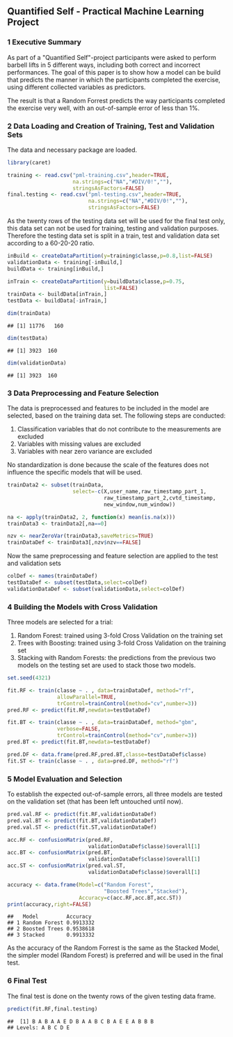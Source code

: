 ## Quantified Self - Practical Machine Learning Project 

### 1 Executive Summary 
As part of a "Quantified Self"-project participants were asked to perform barbell lifts in 5 different ways, including both correct and incorrect performances. The goal of this paper is to show how a model can be build that predicts the manner in which the participants completed the exercise, using different collected variables as predictors.

The result is that a Random Forrest predicts the way participants completed the exercise very well, with an out-of-sample error of less than 1%.

### 2 Data Loading and Creation of Training, Test and Validation Sets
The data and necessary package are loaded.


```r
library(caret)

training <- read.csv("pml-training.csv",header=TRUE,
                     na.strings=c("NA","#DIV/0!",""),
                     stringsAsFactors=FALSE)
final.testing <- read.csv("pml-testing.csv",header=TRUE,
                          na.strings=c("NA","#DIV/0!",""),
                          stringsAsFactors=FALSE)
```

As the twenty rows of the testing data set will be used for the final test only, this data set can not be used for training, testing and validation purposes. Therefore the testing data set is split in a train, test and validation data set according to a 60-20-20 ratio.


```r
inBuild <- createDataPartition(y=training$classe,p=0.8,list=FALSE)
validationData <- training[-inBuild,]
buildData <- training[inBuild,]

inTrain <- createDataPartition(y=buildData$classe,p=0.75,
                               list=FALSE)
trainData <- buildData[inTrain,]
testData <- buildData[-inTrain,]

dim(trainData)
```

```
## [1] 11776   160
```

```r
dim(testData)
```

```
## [1] 3923  160
```

```r
dim(validationData)
```

```
## [1] 3923  160
```

### 3 Data Preprocessing and Feature Selection
The data is preprocessed and features to be included in the model are selected, based on the training data set. The following steps are conducted:

1. Classification variables that do not contribute to the measurements are excluded
2. Variables with missing values are excluded
3. Variables with near zero variance are excluded

No standardization is done because the scale of the features does not influence the specific models that will be used.


```r
trainData2 <- subset(trainData,
                     select=-c(X,user_name,raw_timestamp_part_1,
                               raw_timestamp_part_2,cvtd_timestamp,
                               new_window,num_window))

na <- apply(trainData2, 2, function(x) mean(is.na(x)))
trainData3 <- trainData2[,na==0]

nzv <- nearZeroVar(trainData3,saveMetrics=TRUE)
trainDataDef <- trainData3[,nzv$nzv==FALSE]
```

Now the same preprocessing and feature selection are applied to the test and validation sets

```r
colDef <- names(trainDataDef)
testDataDef <- subset(testData,select=colDef)
validationDataDef <- subset(validationData,select=colDef)
```

### 4 Building the Models with Cross Validation
Three models are selected for a trial:

1. Random Forest: trained using 3-fold Cross Validation on the training set 
2. Trees with Boosting: trained using 3-fold Cross Validation on the training set
3. Stacking with Random Forests: the predictions from the previous two models on the testing set are used to stack those two models.


```r
set.seed(4321)

fit.RF <- train(classe ~ . , data=trainDataDef, method="rf",
                allowParallel=TRUE,
                trControl=trainControl(method="cv",number=3))
pred.RF <- predict(fit.RF,newdata=testDataDef)

fit.BT <- train(classe ~ . , data=trainDataDef, method="gbm",
                verbose=FALSE,
                trControl=trainControl(method="cv",number=3))
pred.BT <- predict(fit.BT,newdata=testDataDef)

pred.DF <- data.frame(pred.RF,pred.BT,classe=testDataDef$classe)
fit.ST <- train(classe ~ . , data=pred.DF, method="rf")
```

### 5 Model Evaluation and Selection
To establish the expected out-of-sample errors, all three models are tested on the validation set (that has been left untouched until now).


```r
pred.val.RF <- predict(fit.RF,validationDataDef)
pred.val.BT <- predict(fit.BT,validationDataDef)
pred.val.ST <- predict(fit.ST,validationDataDef)

acc.RF <- confusionMatrix(pred.RF,
                          validationDataDef$classe)$overall[1]
acc.BT <- confusionMatrix(pred.BT,
                          validationDataDef$classe)$overall[1]
acc.ST <- confusionMatrix(pred.val.ST,
                          validationDataDef$classe)$overall[1]

accuracy <- data.frame(Model=c("Random Forest",
                               "Boosted Trees","Stacked"),
                       Accuracy=c(acc.RF,acc.BT,acc.ST))
print(accuracy,right=FALSE)
```

```
##   Model         Accuracy 
## 1 Random Forest 0.9913332
## 2 Boosted Trees 0.9538618
## 3 Stacked       0.9913332
```

As the accuracy of the Random Forrest is the same as the Stacked Model, the simpler model (Random Forest) is preferred and will be used in the final test.

### 6 Final Test
The final test is done on the twenty rows of the given testing data frame.


```r
predict(fit.RF,final.testing)
```

```
##  [1] B A B A A E D B A A B C B A E E A B B B
## Levels: A B C D E
```
